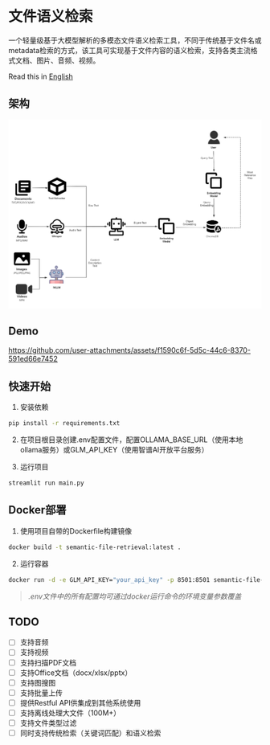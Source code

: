 # 文件语义检索
一个轻量级基于大模型解析的多模态文件语义检索工具，不同于传统基于文件名或metadata检索的方式，该工具可实现基于文件内容的语义检索，支持各类主流格式文档、图片、音频、视频。

Read this in [English](README_en.md)

## 架构
![架构图](assets/architecture.png)

## Demo
https://github.com/user-attachments/assets/f1590c6f-5d5c-44c6-8370-591ed66e7452

## 快速开始
1. 安装依赖
```bash
pip install -r requirements.txt
```

2. 在项目根目录创建.env配置文件，配置OLLAMA_BASE_URL（使用本地ollama服务）或GLM_API_KEY（使用智谱AI开放平台服务）


3. 运行项目
```bash
streamlit run main.py
```
## Docker部署
1. 使用项目自带的Dockerfile构建镜像
```bash
docker build -t semantic-file-retrieval:latest .
```

2. 运行容器
```bash
docker run -d -e GLM_API_KEY="your_api_key" -p 8501:8501 semantic-file-retrieval:latest
```
> _.env文件中的所有配置均可通过docker运行命令的环境变量参数覆盖_

## TODO
- [ ] 支持音频
- [ ] 支持视频
- [ ] 支持扫描PDF文档
- [ ] 支持Office文档（docx/xlsx/pptx）
- [ ] 支持图搜图
- [ ] 支持批量上传
- [ ] 提供Restful API供集成到其他系统使用
- [ ] 支持离线处理大文件（100M+）
- [ ] 支持文件类型过滤
- [ ] 同时支持传统检索（关键词匹配）和语义检索
